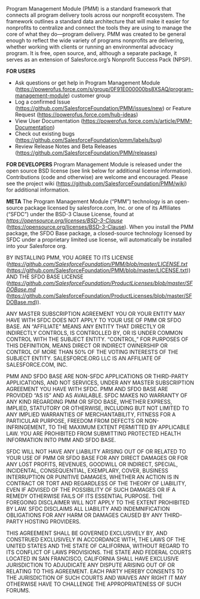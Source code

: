 Program Management Module (PMM) is a standard framework that connects all program delivery tools across our nonprofit ecosystem. The framework outlines a standard data architecture that will make it easier for nonprofits to centralize and connect the tools they are using to manage the core of what they do—program delivery. PMM was created to be general enough to reflect the wide variety of programs nonprofits are delivering, whether working with clients or running an environmental advocacy program. It is free, open source, and, although a separate package, it serves as an extension of Salesforce.org’s Nonprofit Success Pack (NPSP).

**FOR USERS**

* Ask questions or get help in Program Management Module (https://powerofus.force.com/s/group/0F91E000000bs8XSAQ/program-management-module) customer group
* Log a confirmed Issue (https://github.com/SalesforceFoundation/PMM/issues/new) or Feature Request (https://powerofus.force.com/hub-ideas) 
* View User Documentation (https://powerofus.force.com/s/article/PMM-Documentation)
* Check out existing bugs (https://github.com/SalesforceFoundation/pmm/labels/bug)
* Review Release Notes and Beta Releases (https://github.com/SalesforceFoundation/PMM/releases)


**FOR DEVELOPERS**
Program Management Module is released under the open source BSD license (see link below for additional license information). Contributions (code and otherwise) are welcome and encouraged. Please see the project wiki (https://github.com/SalesforceFoundation/PMM/wiki) for additional information.

**META**
The Program Management Module (“PMM”) technology is an open-source package licensed by salesforce.com, Inc. or one of its Affiliates (“SFDC”) under the BSD-3 Clause License, found at _https://opensource.org/licenses/BSD-3-Clause_ (https://opensource.org/licenses/BSD-3-Clause). When you install the PMM package, the SFDO Base package, a closed-source technology licensed by SFDC under a proprietary limited use license, will automatically be installed into your Salesforce org. 

BY INSTALLING PMM, YOU AGREE TO ITS LICENSE (_https://github.com/SalesforceFoundation/PMM/blob/master/LICENSE.txt_ (https://github.com/SalesforceFoundation/PMM/blob/master/LICENSE.txt)) AND THE SFDO BASE LICENSE (_https://github.com/SalesforceFoundation/ProductLicenses/blob/master/SFDOBase.md_ (https://github.com/SalesforceFoundation/ProductLicenses/blob/master/SFDOBase.md)).

ANY MASTER SUBSCRIPTION AGREEMENT YOU OR YOUR ENTITY MAY HAVE WITH SFDC DOES NOT APPLY TO YOUR USE OF PMM OR SFDO BASE. AN “AFFILIATE” MEANS ANY ENTITY THAT DIRECTLY OR INDIRECTLY CONTROLS, IS CONTROLLED BY, OR IS UNDER COMMON CONTROL WITH THE SUBJECT ENTITY. “CONTROL,” FOR PURPOSES OF THIS DEFINITION, MEANS DIRECT OR INDIRECT OWNERSHIP OR CONTROL OF MORE THAN 50% OF THE VOTING INTERESTS OF THE SUBJECT ENTITY. SALESFORCE.ORG LLC IS AN AFFILIATE OF SALESFORCE.COM, INC. 

PMM AND SFDO BASE ARE NON-SFDC APPLICATIONS OR THIRD-PARTY APPLICATIONS, AND NOT SERVICES, UNDER ANY MASTER SUBSCRIPTION AGREEMENT YOU HAVE WITH SFDC. PMM AND SFDO BASE ARE PROVIDED “AS IS” AND AS AVAILABLE. SFDC MAKES NO WARRANTY OF ANY KIND REGARDING PMM OR SFDO BASE, WHETHER EXPRESS, IMPLIED, STATUTORY OR OTHERWISE, INCLUDING BUT NOT LIMITED TO ANY IMPLIED WARRANTIES OF MERCHANTABILITY, FITNESS FOR A PARTICULAR PURPOSE, FREEDOM FROM DEFECTS OR NON-INFRINGEMENT, TO THE MAXIMUM EXTENT PERMITTED BY APPLICABLE LAW. YOU ARE PROHIBITED FROM SUBMITTING PROTECTED HEALTH INFORMATION INTO PMM AND SFDO BASE.

SFDC WILL NOT HAVE ANY LIABILITY ARISING OUT OF OR RELATED TO YOUR USE OF PMM OR SFDO BASE FOR ANY DIRECT DAMAGES OR FOR ANY LOST PROFITS, REVENUES, GOODWILL OR INDIRECT, SPECIAL, INCIDENTAL, CONSEQUENTIAL, EXEMPLARY, COVER, BUSINESS INTERRUPTION OR PUNITIVE DAMAGES, WHETHER AN ACTION IS IN CONTRACT OR TORT AND REGARDLESS OF THE THEORY OF LIABILITY, EVEN IF ADVISED OF THE POSSIBILITY OF SUCH DAMAGES OR IF A REMEDY OTHERWISE FAILS OF ITS ESSENTIAL PURPOSE. THE FOREGOING DISCLAIMER WILL NOT APPLY TO THE EXTENT PROHIBITED BY LAW. SFDC DISCLAIMS ALL LIABILITY AND INDEMNIFICATION OBLIGATIONS FOR ANY HARM OR DAMAGES CAUSED BY ANY THIRD-PARTY HOSTING PROVIDERS. 

THIS AGREEMENT SHALL BE GOVERNED EXCLUSIVELY BY, AND CONSTRUED EXCLUSIVELY IN ACCORDANCE WITH, THE LAWS OF THE UNITED STATES AND THE STATE OF CALIFORNIA, WITHOUT REGARD TO ITS CONFLICT OF LAWS PROVISIONS. THE STATE AND FEDERAL COURTS LOCATED IN SAN FRANCISCO, CALIFORNIA SHALL HAVE EXCLUSIVE JURISDICTION TO ADJUDICATE ANY DISPUTE ARISING OUT OF OR RELATING TO THIS AGREEMENT. EACH PARTY HEREBY CONSENTS TO THE JURISDICTION OF SUCH COURTS AND WAIVES ANY RIGHT IT MAY OTHERWISE HAVE TO CHALLENGE THE APPROPRIATENESS OF SUCH FORUMS.
